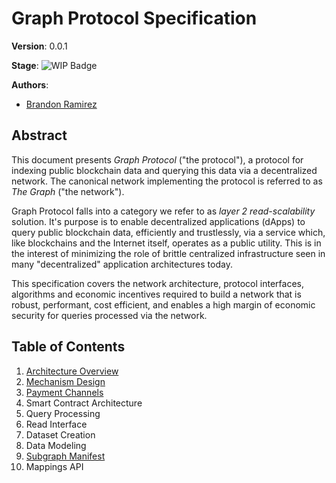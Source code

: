 # Graph Protocol Specification

**Version**: 0.0.1

**Stage**:
![WIP Badge](https://img.shields.io/badge/stage-wip-%23C25F38.svg)

**Authors**:
 - [Brandon Ramirez](github.com/zerim)

## Abstract
This document presents *Graph Protocol* ("the protocol"), a protocol for indexing public blockchain data and querying this data via a decentralized network. The canonical network implementing the protocol is referred to as *The Graph* ("the network").

Graph Protocol falls into a category we refer to as *layer 2 read-scalability* solution. It's purpose is to enable decentralized applications (dApps) to query public blockchain data, efficiently and trustlessly, via a service which, like blockchains and the Internet itself, operates as a public utility. This is in the interest of minimizing the role of brittle centralized infrastructure seen in many "decentralized" application architectures today.

This specification covers the network architecture, protocol interfaces, algorithms and economic incentives required to build a network that is robust, performant, cost efficient, and enables a high margin of economic security for queries processed via the network.

## Table of Contents

1. [Architecture Overview](./architecture-overview)
1. [Mechanism Design](./mechanism-design)
1. [Payment Channels](./payment-channels)
1. Smart Contract Architecture
1. Query Processing
 1. Read Interface
1. Dataset Creation
  1. Data Modeling
  1. [Subgraph Manifest](./subgraph-manifest)
  1. Mappings API
